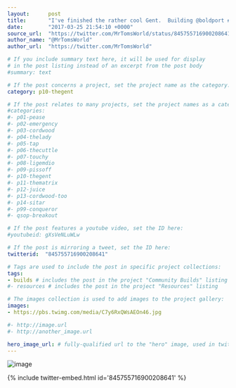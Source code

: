 ```yaml
---
layout:      post
title:       "I've finished the rather cool Gent.  Building @boldport #BoldportClub projects is the best thing ever."
date:        "2017-03-25 21:54:10 +0000"
source_url:  "https://twitter.com/MrTomsWorld/status/845755716900208641"
author_name: "@MrTomsWorld"
author_url:  "https://twitter.com/MrTomsWorld"

# If you include summary text here, it will be used for display
# in the post listing instead of an excerpt from the post body
#summary: text

# If the post concerns a project, set the project name as the category:
category: p10-thegent

# If the post relates to many projects, set the project names as a categories array:
#categories:
#- p01-pease
#- p02-emergency
#- p03-cordwood
#- p04-thelady
#- p05-tap
#- p06-thecuttle
#- p07-touchy
#- p08-ligemdio
#- p09-pissoff
#- p10-thegent
#- p11-thematrix
#- p12-juice
#- p13-cordwood-too
#- p14-sitar
#- p99-conqueror
#- qsop-breakout

# If the post features a youtube video, set the ID here:
#youtubeid: gXsVeNLuWLw

# If the post is mirroring a tweet, set the ID here:
twitterid:  "845755716900208641"

# Tags are used to include the post in specific project collections:
tags:
- builds # includes the post in the project "Community Builds" listing
#- resources # includes the post in the project "Resources" listing

# The images collection is used to add images to the project gallery:
images:
- https://pbs.twimg.com/media/C7y6RxQWsAEOn46.jpg

#- http://image.url
#- http://another_image.url

hero_image_url: # fully-qualified url to the "hero" image, used in twitter cards for example
---
```


![image](https://pbs.twimg.com/media/C7y6RxQWsAEOn46.jpg)

{% include twitter-embed.html id='845755716900208641' %}


